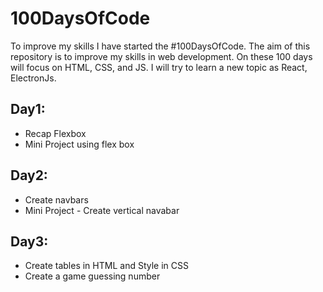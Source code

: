 # 100DaysOfCode

To improve my skills I have started the #100DaysOfCode. The aim of this repository is to improve my skills in web development. On these 100 days will focus on HTML, CSS, and JS. I will try to learn a new topic as React, ElectronJs. 

## Day1:
* Recap Flexbox
* Mini Project using flex box

## Day2:
* Create navbars
* Mini Project - Create vertical navabar

## Day3:
* Create tables in HTML and Style in CSS
* Create a game guessing number
